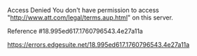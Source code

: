 Access Denied
You don't have permission to access "http://www.att.com/legal/terms.aup.html" on this server.

Reference #18.995ed617.1760796543.4e27a11a

https://errors.edgesuite.net/18.995ed617.1760796543.4e27a11a